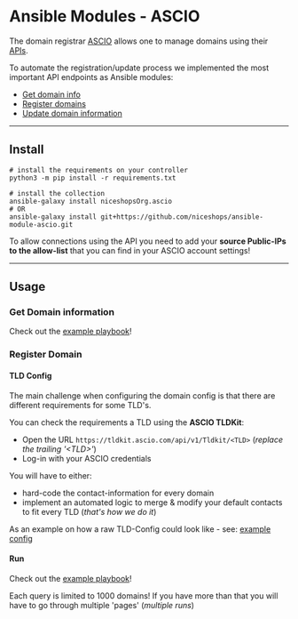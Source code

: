 # Ansible Modules - ASCIO

The domain registrar [ASCIO](https://www.ascio.com/) allows one to manage domains using their [APIs](https://aws.ascio.info/api-v3/php5/domains-introduction.html).

To automate the registration/update process we implemented the most important API endpoints as Ansible modules:

* [Get domain info](https://aws.ascio.info/api-v3/python/getdomains)
* [Register domains](https://aws.ascio.info/api-v3/python/createorder-register-domain)
* [Update domain information](https://aws.ascio.info/api-v3/python/createorder-domain-details-update)

----

## Install

```
# install the requirements on your controller
python3 -m pip install -r requirements.txt

# install the collection
ansible-galaxy install niceshopsOrg.ascio
# OR
ansible-galaxy install git+https://github.com/niceshops/ansible-module-ascio.git
```

To allow connections using the API you need to add your **source Public-IPs to the allow-list** that you can find in your ASCIO account settings!

----

## Usage

### Get Domain information

Check out the [example playbook](https://github.com/niceshops/ansible-module-ascio/blob/main/playbook_get.yml)!

### Register Domain

#### TLD Config

The main challenge when configuring the domain config is that there are different requirements for some TLD's.

You can check the requirements a TLD using the **ASCIO TLDKit**:

* Open the URL `https://tldkit.ascio.com/api/v1/Tldkit/<TLD>` (*replace the trailing '\<TLD>'*)
* Log-in with your ASCIO credentials

You will have to either:

* hard-code the contact-information for every domain
* implement an automated logic to merge & modify your default contacts to fit every TLD (*that's how we do it*)

As an example on how a raw TLD-Config could look like - see: [example config](https://github.com/niceshops/ansible-module-ascio/blob/main/tld_config.json)

#### Run

Check out the [example playbook](https://github.com/niceshops/ansible-module-ascio/blob/main/playbook_register.yml)!

Each query is limited to 1000 domains! If you have more than that you will have to go through multiple 'pages' (*multiple runs*)
